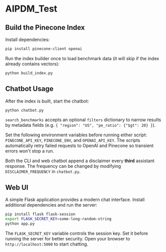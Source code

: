 # AIPDM_Test

## Build the Pinecone Index

Install dependencies:
```bash
pip install pinecone-client openai
```

Run the index builder once to load benchmark data (it will skip if the index already contains vectors):
```bash
python build_index.py
```

## Chatbot Usage

After the index is built, start the chatbot:
```bash
python chatbot.py
```

`search_benchmarks` accepts an optional `filters` dictionary to narrow results
by metadata fields (e.g. `{ "region": "US", "pe_ratio": {"$gt": 20} }`).

Set the following environment variables before running either script: `PINECONE_API_KEY`, `PINECONE_ENV`, and `OPENAI_API_KEY`.
The scripts automatically retry failed requests to OpenAI and Pinecone so transient errors won't stop a run.

Both the CLI and web chatbot append a disclaimer every **third** assistant response. The frequency can be changed by modifying `DISCLAIMER_FREQUENCY` in `chatbot.py`.

## Web UI

A simple Flask application provides a modern chat interface.
Install additional dependencies and run the server:
```bash
pip install flask flask-session
export FLASK_SECRET_KEY=some-long-random-string
python app.py
```
The `FLASK_SECRET_KEY` variable controls the session key. Set it before running the server for better security.
Open your browser to `http://localhost:5000` to start chatting.
